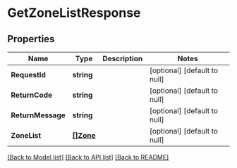 # GetZoneListResponse

## Properties
Name | Type | Description | Notes
------------ | ------------- | ------------- | -------------
**RequestId** | **string** |  | [optional] [default to null]
**ReturnCode** | **string** |  | [optional] [default to null]
**ReturnMessage** | **string** |  | [optional] [default to null]
**ZoneList** | [**[]Zone**](Zone.md) |  | [optional] [default to null]

[[Back to Model list]](../README.md#documentation-for-models) [[Back to API list]](../README.md#documentation-for-api-endpoints) [[Back to README]](../README.md)


